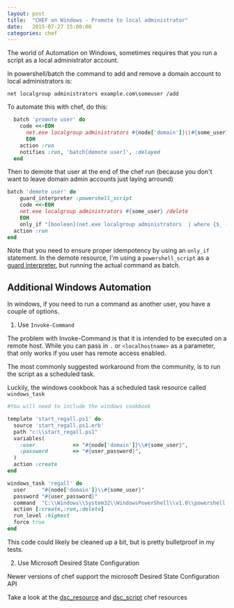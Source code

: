 ```yaml
---
layout: post
title:  "CHEF on Windows - Promote to local administrator"
date:   2015-07-27 15:00:00
categories: chef
---
```


The world of Automation on Windows, sometimes requires that you run a script as a local administrator account.

In powershell/batch the command to add and remove a domain account to local administrators is:


    net localgroup administrators example.com\someuser /add


To automate this with chef, do this:

```ruby
  batch 'promote user' do
    code <<-EOH
      net.exe localgroup administrators #{node['domain']}\\#{some_user} /add
      EOH
    action :run
    notifies :run, 'batch[demote user]', :delayed
  end
```

Then to demote that user at the end of the chef run (because you don't want to leave domain admin accounts just laying arround)

```ruby
batch 'demote user' do
    guard_interpreter :powershell_script
    code <<-EOH
    net.exe localgroup administrators #{some_user} /delete
    EOH
    only_if "[boolean](net.exe localgroup administrators  | where {$_ -match '#{some_User}'} )"
  action :run
end
```

Note that you need to ensure proper idempotency by using an `only_if` statement. In the demote resource, I'm using a `powershell_script` as a [guard interpreter](https://docs.chef.io/resource_common.html#guard-interpreters), but running the actual command as batch.


## Additional Windows Automation

In windows, if you need to run a command as another user, you have a couple of options.

1. Use `Invoke-Command`

The problem with Invoke-Command is that it is intended to be executed on a remote host. While you can pass in `.` or `<localhostname>` as a parameter, that only works if you user has remote access enabled.


The most commonly suggested workaround from the community, is to run the script as a scheduled task.

Luckily, the windows cookbook has a scheduled task resource called `windows_task`


```ruby
#You will need to include the windows cookbook

template 'start_regall.ps1' do
  source 'start_regall.ps1.erb'
  path "c:\\start_regall.ps1"
  variables(
    :user            => "#{node['domain']}\\#{some_user}",
    :password        => "#{user_password}",
  )
  action :create
end

windows_task 'regall' do
  user     "#{node['domain']}\\#{some_user}"
  password "#{user_password}"
  command  "C:\\Windows\\System32\\WindowsPowerShell\\v1.0\\powershell.exe -noprofile -noexit -executionpolicy Bypass -File 'c:\\start_regall.ps1'"
  action [:create,:run,:delete]
  run_level :highest
  force true
end

```

This code could likely be cleaned up a bit, but is pretty bulletproof in my tests.

2. Use Microsoft Desired State Configuration

Newer versions of chef support the microsoft Desired State Configuration API

Take a look at the [dsc_resource](https://docs.chef.io/resource_dsc_resource.html) and [dsc_script](https://docs.chef.io/resource_dsc_script.html) chef resources

